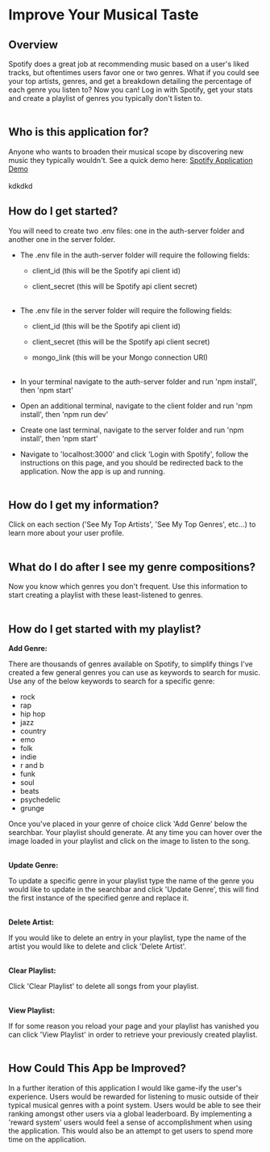 # Improve Your Musical Taste

## Overview

Spotify does a great job at recommending music based on a user's liked tracks, but oftentimes users favor one or two genres. What if you could see your top artists, genres, and get a breakdown detailing the percentage of each genre you listen to? Now you can! Log in with Spotify, get your stats and create a playlist of genres you typically don't listen to.<br /><br />

## Who is this application for?

Anyone who wants to broaden their musical scope by discovering new music they typically wouldn't. See a quick demo here: [Spotify Application Demo](https://youtu.be/Gx3xeWWrS24)<br /><br />
kdkdkd

## How do I get started?

You will need to create two .env files: one in the auth-server folder and another one in the server folder.

- The .env file in the auth-server folder will require the following fields:

  - client_id (this will be the Spotify api client id)

  - client_secret (this will be Spotify api client secret) <br /><br />

- The .env file in the server folder will require the following fields:

  - client_id (this will be the Spotify api client id)

  - client_secret (this will be the Spotify api client secret)

  - mongo_link (this will be your Mongo connection URI)<br /><br />

- In your terminal navigate to the auth-server folder and run 'npm install', then 'npm start'
- Open an additional terminal, navigate to the client folder and run 'npm install', then 'npm run dev'
- Create one last terminal, navigate to the server folder and run 'npm install', then 'npm start'
- Navigate to 'localhost:3000' and click 'Login with Spotify', follow the instructions on this page, and you should be redirected back to the application. Now the app is up and running.<br /><br />

## How do I get my information?

Click on each section ('See My Top Artists', 'See My Top Genres', etc...) to learn more about your user profile.<br /><br />

## What do I do after I see my genre compositions?

Now you know which genres you don't frequent. Use this information to start creating a playlist with these least-listened to genres.<br /><br />

## How do I get started with my playlist?

**Add Genre:**

There are thousands of genres available on Spotify, to simplify things I've created a few general genres you can use as keywords to search for music. Use any of the below keywords to search for a specific genre:

- rock
- rap
- hip hop
- jazz
- country
- emo
- folk
- indie
- r and b
- funk
- soul
- beats
- psychedelic
- grunge

Once you've placed in your genre of choice click 'Add Genre' below the searchbar. Your playlist should generate. At any time you can hover over the image loaded in your playlist and click on the image to listen to the song.<br /><br />

**Update Genre:**

To update a specific genre in your playlist type the name of the genre you would like to update in the searchbar and click 'Update Genre', this will find the first instance of the specified genre and replace it.<br /><br />

**Delete Artist:**

If you would like to delete an entry in your playlist, type the name of the artist you would like to delete and click 'Delete Artist'.<br /><br />

**Clear Playlist:**

Click 'Clear Playlist' to delete all songs from your playlist.<br /><br />

**View Playlist:**

If for some reason you reload your page and your playlist has vanished you can click 'View Playlist' in order to retrieve your previously created playlist.<br /><br />

## How Could This App be Improved?

In a further iteration of this application I would like game-ify the user's experience. Users would be rewarded for listening to music outside of their typical musical genres with a point system. Users would be able to see their ranking amongst other users via a global leaderboard. By implementing a 'reward system' users would feel a sense of accomplishment when using the application. This would also be an attempt to get users to spend more time on the application.
